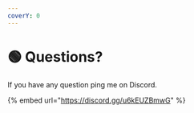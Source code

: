 ```yaml
---
coverY: 0
---
```


# 🟢 Questions?

If you have any question ping me on Discord.

{% embed url="https://discord.gg/u6kEUZBmwG" %}
